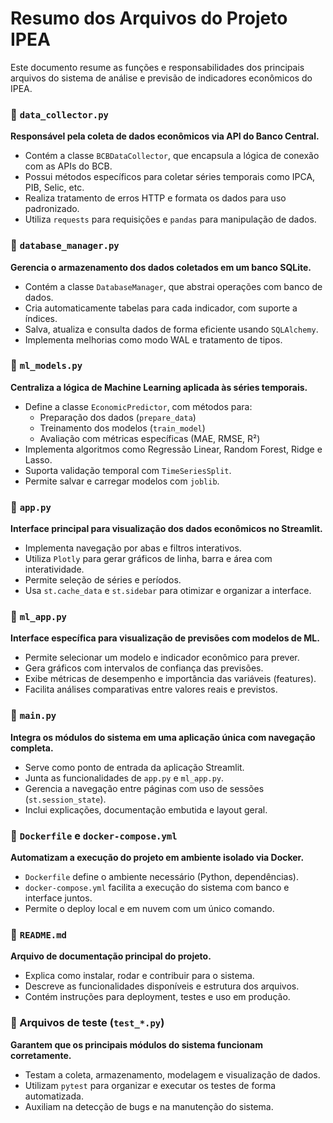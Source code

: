 # Resumo dos Arquivos do Projeto IPEA

Este documento resume as funções e responsabilidades dos principais arquivos do sistema de análise e previsão de indicadores econômicos do IPEA.
### 📄 `data_collector.py`
**Responsável pela coleta de dados econômicos via API do Banco Central.**
- Contém a classe `BCBDataCollector`, que encapsula a lógica de conexão com as APIs do BCB.
- Possui métodos específicos para coletar séries temporais como IPCA, PIB, Selic, etc.
- Realiza tratamento de erros HTTP e formata os dados para uso padronizado.
- Utiliza `requests` para requisições e `pandas` para manipulação de dados.

### 📄 `database_manager.py`
**Gerencia o armazenamento dos dados coletados em um banco SQLite.**
- Contém a classe `DatabaseManager`, que abstrai operações com banco de dados.
- Cria automaticamente tabelas para cada indicador, com suporte a índices.
- Salva, atualiza e consulta dados de forma eficiente usando `SQLAlchemy`.
- Implementa melhorias como modo WAL e tratamento de tipos.

### 📄 `ml_models.py`
**Centraliza a lógica de Machine Learning aplicada às séries temporais.**
- Define a classe `EconomicPredictor`, com métodos para:
  - Preparação dos dados (`prepare_data`)
  - Treinamento dos modelos (`train_model`)
  - Avaliação com métricas específicas (MAE, RMSE, R²)
- Implementa algoritmos como Regressão Linear, Random Forest, Ridge e Lasso.
- Suporta validação temporal com `TimeSeriesSplit`.
- Permite salvar e carregar modelos com `joblib`.

### 📄 `app.py`
**Interface principal para visualização dos dados econômicos no Streamlit.**
- Implementa navegação por abas e filtros interativos.
- Utiliza `Plotly` para gerar gráficos de linha, barra e área com interatividade.
- Permite seleção de séries e períodos.
- Usa `st.cache_data` e `st.sidebar` para otimizar e organizar a interface.

### 📄 `ml_app.py`
**Interface específica para visualização de previsões com modelos de ML.**
- Permite selecionar um modelo e indicador econômico para prever.
- Gera gráficos com intervalos de confiança das previsões.
- Exibe métricas de desempenho e importância das variáveis (features).
- Facilita análises comparativas entre valores reais e previstos.

### 📄 `main.py`
**Integra os módulos do sistema em uma aplicação única com navegação completa.**
- Serve como ponto de entrada da aplicação Streamlit.
- Junta as funcionalidades de `app.py` e `ml_app.py`.
- Gerencia a navegação entre páginas com uso de sessões (`st.session_state`).
- Inclui explicações, documentação embutida e layout geral.

### 📄 `Dockerfile` e `docker-compose.yml`
**Automatizam a execução do projeto em ambiente isolado via Docker.**
- `Dockerfile` define o ambiente necessário (Python, dependências).
- `docker-compose.yml` facilita a execução do sistema com banco e interface juntos.
- Permite o deploy local e em nuvem com um único comando.

### 📄 `README.md`
**Arquivo de documentação principal do projeto.**
- Explica como instalar, rodar e contribuir para o sistema.
- Descreve as funcionalidades disponíveis e estrutura dos arquivos.
- Contém instruções para deployment, testes e uso em produção.

### 🧪 Arquivos de teste (`test_*.py`)
**Garantem que os principais módulos do sistema funcionam corretamente.**
- Testam a coleta, armazenamento, modelagem e visualização de dados.
- Utilizam `pytest` para organizar e executar os testes de forma automatizada.
- Auxiliam na detecção de bugs e na manutenção do sistema.
